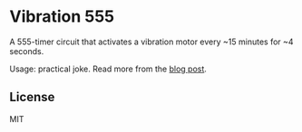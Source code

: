 # Vibration 555

A 555-timer circuit that activates a vibration motor every ~15 minutes for ~4 seconds.

Usage: practical joke. Read more from the [blog post](https://sqroot.eu/2016/beware-ill-make-your-desk-vibrate).

## License

MIT
